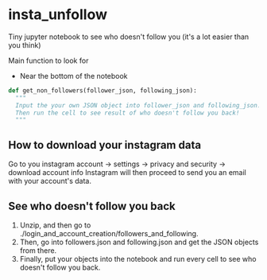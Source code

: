 # insta_unfollow

Tiny jupyter notebook to see who doesn't follow you (it's a lot easier than you think)

Main function to look for
- Near the bottom of the notebook

```python
def get_non_followers(follower_json, following_json):
  """
  Input the your own JSON object into follower_json and following_json.
  Then run the cell to see result of who doesn't follow you back!
  """
````

## How to download your instagram data
Go to you instagram account -> settings -> privacy and security -> download account info
Instagram will then proceed to send you an email with your account's data.

## See who doesn't follow you back
1. Unzip, and then go to ./login_and_account_creation/followers_and_following.
2. Then, go into followers.json and following.json and get the JSON objects from there. 
3. Finally, put your objects into the notebook and run every cell to see who doesn't follow you back.
